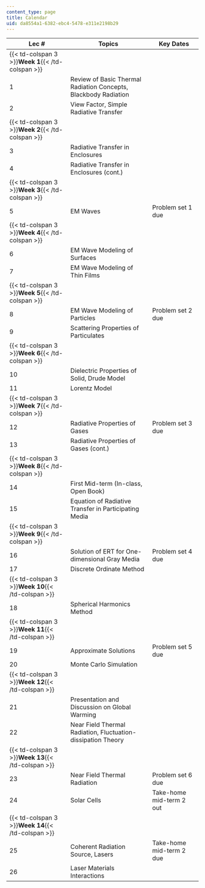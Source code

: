 ```yaml
---
content_type: page
title: Calendar
uid: da8554a1-6382-ebc4-5478-e311e2198b29
---
```


| Lec # | Topics | Key Dates |
| --- | --- | --- |
| {{< td-colspan 3 >}}**Week 1**{{< /td-colspan >}} |||
| 1 | Review of Basic Thermal Radiation Concepts, Blackbody Radiation |  |
| 2 | View Factor, Simple Radiative Transfer |  |
| {{< td-colspan 3 >}}**Week 2**{{< /td-colspan >}} |||
| 3 | Radiative Transfer in Enclosures |  |
| 4 | Radiative Transfer in Enclosures (cont.) |  |
| {{< td-colspan 3 >}}**Week 3**{{< /td-colspan >}} |||
| 5 | EM Waves | Problem set 1 due |
| {{< td-colspan 3 >}}**Week 4**{{< /td-colspan >}} |||
| 6 | EM Wave Modeling of Surfaces |  |
| 7 | EM Wave Modeling of Thin Films |  |
| {{< td-colspan 3 >}}**Week 5**{{< /td-colspan >}} |||
| 8 | EM Wave Modeling of Particles | Problem set 2 due |
| 9 | Scattering Properties of Particulates |  |
| {{< td-colspan 3 >}}**Week 6**{{< /td-colspan >}} |||
| 10 | Dielectric Properties of Solid, Drude Model |  |
| 11 | Lorentz Model |  |
| {{< td-colspan 3 >}}**Week 7**{{< /td-colspan >}} |||
| 12 | Radiative Properties of Gases | Problem set 3 due |
| 13 | Radiative Properties of Gases (cont.) |  |
| {{< td-colspan 3 >}}**Week 8**{{< /td-colspan >}} |||
| 14 | First Mid-term (In-class, Open Book) |  |
| 15 | Equation of Radiative Transfer in Participating Media |  |
| {{< td-colspan 3 >}}**Week 9**{{< /td-colspan >}} |||
| 16 | Solution of ERT for One-dimensional Gray Media | Problem set 4 due |
| 17 | Discrete Ordinate Method |  |
| {{< td-colspan 3 >}}**Week 10**{{< /td-colspan >}} |||
| 18 | Spherical Harmonics Method |  |
| {{< td-colspan 3 >}}**Week 11**{{< /td-colspan >}} |||
| 19 | Approximate Solutions | Problem set 5 due |
| 20 | Monte Carlo Simulation |  |
| {{< td-colspan 3 >}}**Week 12**{{< /td-colspan >}} |||
| 21 | Presentation and Discussion on Global Warming |  |
| 22 | Near Field Thermal Radiation, Fluctuation-dissipation Theory |  |
| {{< td-colspan 3 >}}**Week 13**{{< /td-colspan >}} |||
| 23 | Near Field Thermal Radiation | Problem set 6 due |
| 24 | Solar Cells | Take-home mid-term 2 out |
| {{< td-colspan 3 >}}**Week 14**{{< /td-colspan >}} |||
| 25 | Coherent Radiation Source, Lasers | Take-home mid-term 2 due |
| 26 | Laser Materials Interactions |